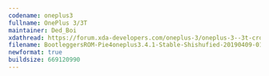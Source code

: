 ```yaml
---
codename: oneplus3
fullname: OnePlus 3/3T
maintainer: Ded_Boi
xdathread: https://forum.xda-developers.com/oneplus-3/oneplus-3--3t-cross-device-development/unshishufied-bootleggersrom-t3872512
filename: BootleggersROM-Pie4oneplus3.4.1-Stable-Shishufied-20190409-014618.zip
newformat: true
buildsize: 669120990
---
```

